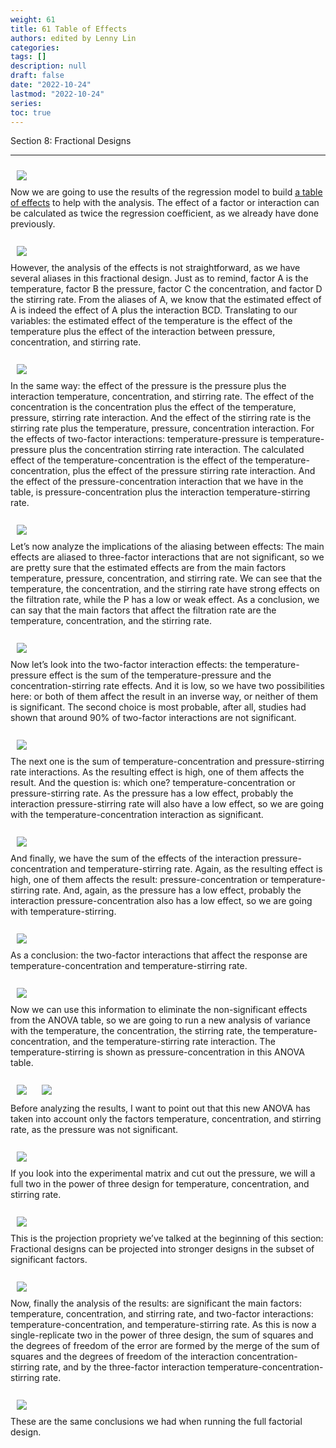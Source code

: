 ```yaml
---
weight: 61
title: 61 Table of Effects
authors: edited by Lenny Lin
categories: 
tags: []
description: null
draft: false
date: "2022-10-24"
lastmod: "2022-10-24"
series: 
toc: true
---
```

Section 8: Fractional Designs 

<!--more-->
---


<div class = "row">
  <div class= "column_right" style="width:540px;">
  <img src = "/docs/images/Screenshot 2022-10-24 124145.png" HSPACE="10" VSPACE="10"/> 
</div>
Now we are going to use the results of the regression model to build <u>a table of effects</u> to help with the analysis. The effect of a factor or interaction can be calculated as twice the regression coefficient,  as we already have done previously. 
</div> 


<br>
<div class = "row">
  <div class= "column_right" style="width:540px;">
  <img src = "/docs/images/Screenshot 2022-10-24 124343.png" HSPACE="10" VSPACE="10"/> 
</div>
However, the analysis of the effects is not straightforward,  as we have several aliases in this fractional design. Just as to remind, factor A is the temperature, factor B the pressure, factor C the concentration, and factor D the stirring rate. From the aliases of A, we know that the estimated effect of A is indeed the effect of A plus the interaction BCD. Translating to our variables: the estimated effect of the temperature is the effect of the temperature plus the effect of the interaction between pressure, concentration, and stirring rate. 
</div> 

<br>
<div class = "row">
  <div class= "column_right" style="width:540px;">
  <img src = "/docs/images/Screenshot 2022-10-24 124604.png" HSPACE="10" VSPACE="10"/> 
</div>
In the same way: the effect of the pressure is the pressure plus the interaction temperature, concentration, and stirring rate. The effect of the concentration is the concentration plus the effect of the temperature, pressure, stirring rate interaction. And the effect of the stirring rate is the stirring rate plus the temperature, pressure, concentration interaction. For the effects of two-factor interactions: temperature-pressure is temperature-pressure plus the concentration stirring rate interaction. The calculated effect of the temperature-concentration is the effect of the temperature-concentration, plus the effect of the pressure stirring rate interaction. And the effect of the pressure-concentration interaction that we have in the table, is pressure-concentration plus the interaction temperature-stirring rate. 
</div> 

<br>
<div class = "row">
  <div class= "column_right" style="width:540px;">
  <img src = "/docs/images/Screenshot 2022-10-24 124802.png" HSPACE="10" VSPACE="10"/> 
</div>
Let’s now analyze the implications of the aliasing between effects: The main effects are aliased to three-factor interactions that are not significant, so we are pretty sure that the estimated effects are from the main factors temperature, pressure, concentration, and stirring rate. We can see that the temperature, the concentration, and the stirring rate have strong effects on the filtration rate, while the P has a low or weak effect. As a conclusion, we can say that the main factors that affect the filtration rate are the temperature, concentration, and the stirring rate. 
</div> 

<br>
<div class = "row">
  <div class= "column_right" style="width:540px;">
  <img src = "/docs/images/Screenshot 2022-10-24 125040.png" HSPACE="10" VSPACE="10"/> 
</div>
Now let’s look into the two-factor interaction effects: the temperature-pressure effect is the sum of the temperature-pressure and the concentration-stirring rate effects. And it is low, so we have two possibilities here: or both of them affect the result in an inverse way, or neither of them is significant. The second choice is most probable, after all, studies had shown that around 90% of two-factor interactions are not significant. 
</div> 

<br>
<div class = "row">
  <div class= "column_right" style="width:540px;">
  <img src = "/docs/images/Screenshot 2022-10-24 125659.png" HSPACE="10" VSPACE="10"/> 
</div>
The next one is the sum of temperature-concentration and pressure-stirring rate interactions. As the resulting effect is high, one of them affects the result. And the question is: which one? temperature-concentration or pressure-stirring rate. As the pressure has a low effect, probably the interaction pressure-stirring rate will also have a low effect, so we are going with the temperature-concentration interaction as significant. 
</div> 

<br>
<div class = "row">
  <div class= "column_right" style="width:540px;">
  <img src = "/docs/images/Screenshot 2022-10-24 125847.png" HSPACE="10" VSPACE="10"/> 
</div>
And finally, we have the sum of the effects of the interaction pressure-concentration and temperature-stirring rate. Again, as the resulting effect is high, one of them affects the result: pressure-concentration or temperature-stirring rate. And, again, as the pressure has a low effect, probably the interaction pressure-concentration also has a low effect, so we are going with temperature-stirring. 
</div> 

<br>
<div class = "row">
  <div class= "column_right" style="width:540px;">
  <img src = "/docs/images/Screenshot 2022-10-24 130014.png" HSPACE="10" VSPACE="10"/> 
</div>
As a conclusion: the two-factor interactions that affect the response are temperature-concentration and temperature-stirring rate. 
</div> 

<br>
<div class = "row">
  <div class= "column_right" style="width:540px;">
  <img src = "/docs/images/Screenshot 2022-10-24 130234.png" HSPACE="10" VSPACE="10"/> 
</div>
Now we can use this information to eliminate the non-significant effects from the ANOVA table, so we are going to run a new analysis of variance with the temperature, the concentration, the stirring rate, the temperature-concentration, and the temperature-stirring rate interaction. The temperature-stirring is shown as pressure-concentration in this ANOVA table. 
</div> 

<br>
<div class = "row">
  <div class= "column_right" style="width:540px;">
  <img src = "/docs/images/Screenshot 2022-10-24 130356.png" HSPACE="10" VSPACE="10"/> 
  <img src = "/docs/images/Screenshot 2022-10-24 130543.png" HSPACE="10" VSPACE="10"/> 
</div>
Before analyzing the results, I want to point out that this new ANOVA has taken into account only the factors temperature, concentration, and stirring rate, as the pressure was not significant. 
</div> 

<br>
<div class = "row">
  <div class= "column_right" style="width:540px;">
  <img src = "/docs/images/Screenshot 2022-10-24 130735.png" HSPACE="10" VSPACE="10"/> 
</div>
If you look into the experimental matrix and cut out the pressure, we will a full two in the power of three design for temperature, concentration, and stirring rate. 
</div> 

<br>
<div class = "row">
  <div class= "column_right" style="width:540px;">
  <img src = "/docs/images/Screenshot 2022-10-24 130844.png" HSPACE="10" VSPACE="10"/> 
</div>
This is the projection propriety we’ve talked at the beginning of this section: Fractional designs can be projected into stronger designs in the subset of significant factors. 
</div> 

<br>
<div class = "row">
  <div class= "column_right" style="width:540px;">
  <img src = "/docs/images/Screenshot 2022-10-24 131023.png" HSPACE="10" VSPACE="10"/> 
</div>
Now, finally the analysis of the results: are significant the main factors: temperature, concentration, and stirring rate, and two-factor interactions: temperature-concentration, and temperature-stirring rate. As this is now a single-replicate two in the power of three design, the sum of squares and the degrees of freedom of the error are formed by the merge of the sum of squares and the degrees of freedom of the interaction concentration-stirring rate, and by the three-factor interaction temperature-concentration-stirring rate. 
</div> 


<br>
<div class = "row">
  <div class= "column_right" style="width:540px;">
  <img src = "/docs/images/Screenshot 2022-10-24 131105.png" HSPACE="10" VSPACE="10"/> 
</div>
These are the same conclusions we had when running the full factorial design. 
</div> 

